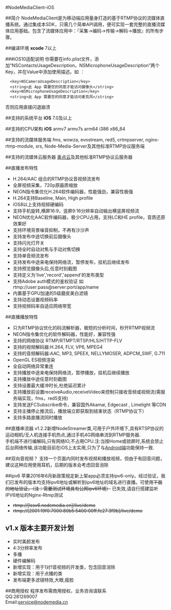 #NodeMediaClient-iOS

##简介
NodeMediaClient是为移动端应用量身打造的基于RTMP协议的流媒体直播系统。通过集成本SDK，只需几个简单API调用，便可实现一套完整的直播流媒体应用基础。包含了流媒体应用中：『采集->编码->传输->解码->播放』的所有步骤。

##编译环境
**xcode** 7以上

###iOS10适配说明
你需要在info.plist文件，添加“NSContactsUsageDescription，NSMicrophoneUsageDescription”两个Key，并在Value中添加使用描述。如 ：
```
  <key>NSCameraUsageDescription</key>
  <string>此 App 需要您的同意才能访问摄像头</string>
  <key>NSMicrophoneUsageDescription</key>
  <string>此 App 需要您的同意才能访问麦克风</string>
```
否则应用直接闪退崩溃

##支持的系统平台
**iOS** 7.0及以上

##支持的CPU架构
**iOS** armv7 armv7s arm64 i386 x86_64  

##支持的流媒体服务端
fms, wowza, evostream, red5, crtmpserver, nginx-rtmp-module, srs, Node-Media-Server及其他标准RTMP协议服务端

##支持的流媒体云服务器
[奥点云](http://www.aodianyun.com/)及其他标准RTMP协议云服务器

##直播发布特性
* H.264/AAC 组合的RTMP协议音视频流发布
* 全屏视频采集，720p原画质缩放
* NEON指令集优化H.264软件编码器，性能强劲，兼容性极强
* H.264支持Baseline, Main, High profile
* iOS8以上支持视频硬编码
* 支持手机旋转,横屏16:9，竖屏9:16分辨率自动输出横竖屏视频流
* NEON优化AAC软件编码器，极少CPU占用，支持LC和HE profile，音质还原效果好
* 支持环境背景噪音抑制，不再有沙沙声
* 支持发布中途切换前后摄像头
* 支持闪光灯开关
* 支持全时自动对焦与手动对焦切换
* 支持单音频流发布
* 支持发布中途来电保持网络流，暂停发布，挂机后继续发布
* 支持预览摄像头后,任意时刻截图
* 支持定义为'live','record','append'的发布类型
* 支持Adobe auth模式的鉴权验证 如rtmp://user:pass@server:port/app/name
* 内置基于GPU加速的5级磨皮美白滤镜
* 支持动态设置视频码率
* 支持视频码率自适应网络带宽

##直播播放特性
* 只为RTMP协议优化的码流解析器，极短的分析时间，秒开RTMP视频流
* NEON指令集优化的软件解码器，性能好，兼容性强
* 支持的网络协议 RTMP/RTMPT/RTSP/HLS/HTTP-FLV
* 支持的视频解码器:H.264, FLV, VP6, MPEG4
* 支持的音频解码器:AAC, MP3, SPEEX, NELLYMOSER, ADPCM_SWF, G.711
* OpenGL ES视频渲染
* 全自动网络异常重连
* 支持播放中途来电保持网络流，暂停播放，挂机后继续播放
* 支持播放中途任意时刻截图
* 支持设置最大缓冲时长,杜绝延迟累计
* 支持播放前设置receiveAudio,receiveVideo来控制只接收音频或视频流(需服务端实现，fms，red5支持)
* 支持发送FCSubscribe命令，兼容国外Akamai, Edgecast , Limelight 等CDN
* 支持主播停止推流后，播放端立即获取到结束状态（RTMP协议下）
* 支持多路直播流同时播放

##直播串流器
v1.2.2新增NodeStreamer类,可用于户外环境下,具有RTSP协议的运动相机/无人机连接手机热点,通过手机4G网络串流到RTMP服务器.  
手机端不进行编解码,只有网络IO,不占用CPU.注:当按Home或锁屏时,系统会禁止后台网络传输,该功能目前在iOS上太实用,只为了与[Android端](https://github.com/NodeMedia/NodeMediaClient-Android)功能保持一致.

##双向音视频？
支持一个页面内同时发布视频和播放视频，但由于有回音问题，建议这种应用使用耳机，后期的版本会考虑回音消除

##ipv6
苹果2016年6月新政策规定新上架app必须支持ipv6-only。经过验证，我们已发布的版本均支持ipv6地址或解析到ipv6地址的域名进行直播。可使用<s>下面的地址验证，（注：需要测试环境具有公网ipv6环境）</s> 已失效,请自行搭建监听IPV6地址的Nginx-Rtmp测试
 * <s>rtmp://[lssv6.nodemedia.cn]/live/demo</s>
 * <s>rtmp://[2001:19f0:7000:80b5:5400:00ff:fe27:3f9b]/live/demo</s>

## v1.x 版本主要开发计划
 * 实时美颜发布
 * 4:3分辨率发布
 * 多播
 * 硬件编解码
 * 新增实现：用于1对1音视频的开发类，包含回音消除
 * 新增实现：用于点播的类
 * 发布端更多滤镜特效,大眼,瘦脸

##商用授权
程序发布需商用授权，业务咨询请联系  
QQ:281269007  
Email:service@nodemedia.cn
